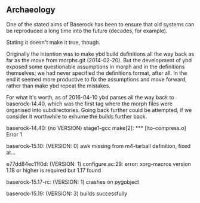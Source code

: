 ## Archaeology

One of the stated aims of Baserock has been to ensure that old systems can
be reproduced a long time into the future (decades, for example).

Stating it doesn't make it true, though.

Originally the intention was to make ybd build definitions all the way back as
far as the move from morphs.git (2014-02-20). But the development of ybd
exposed some questionable assumptions in morph and in the definitions
themselves; we had never specified the definitions format, after all. In the
end it seemed more productive to fix the assumptions and move forward, rather
than make ybd repeat the mistakes.

For what it's worth, as of 2016-04-10 ybd parses all the way back to baserock-14.40, which was the first tag where the morph files were organised into subdirectories. Going back further could be attempted, if we consider it
worthwhile to exhume the builds further back.

baserock-14.40:
  (no VERSION) stage1-gcc make[2]: *** [lto-compress.o] Error 1

baserock-15.10:
  (VERSION: 0) awk missing from m4-tarball definition, fixed at...

e77dd84ec11f0d:
  (VERSION: 1) configure.ac:29: error: xorg-macros version 1.18 or higher is required but 1.17 found

baserock-15.17-rc:
    (VERSION: 1) crashes on pygobject

baserock-15.19:
    (VERSION: 3) builds successfully